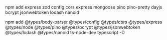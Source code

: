 npm add express zod config cors express mongoose pino pino-pretty dayjs bcrypt jsonwebtoken lodash nanoid

npm add @types/body-parser @types/config @types/cors @types/express @types/node @types/pino @types/bcrypt @types/jsonwebtoken @types/lodash @types/nanoid ts-node-dev typescript -D
